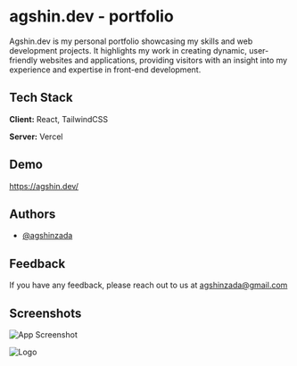 
# agshin.dev - portfolio

Agshin.dev is my personal portfolio showcasing my skills and web development projects. It highlights my work in creating dynamic, user-friendly websites and applications, providing visitors with an insight into my experience and expertise in front-end development.


## Tech Stack

**Client:** React, TailwindCSS

**Server:** Vercel


## Demo

https://agshin.dev/


## Authors

- [@agshinzada](https://www.github.com/agshinzada)


## Feedback

If you have any feedback, please reach out to us at agshinzada@gmail.com


## Screenshots

![App Screenshot](https://via.placeholder.com/468x300?text=App+Screenshot+Here)


![Logo](https://agshindev.vercel.app/static/media/logo-black.b257b35d55c3c756c196b24752d91b22.svg)

